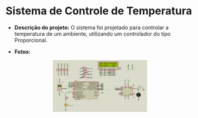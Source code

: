 # Sistema de Controle de Temperatura

* **Descrição do projeto:**
 O sistema foi projetado para controlar a temperatura de um ambiente, utilizando um controlador do tipo Proporcional.
 
* **Fotos:**

<div align="center">
   <img src="proteus.PNG" alt="diagrama" width="50%" height="20%"/></center>
</div>
